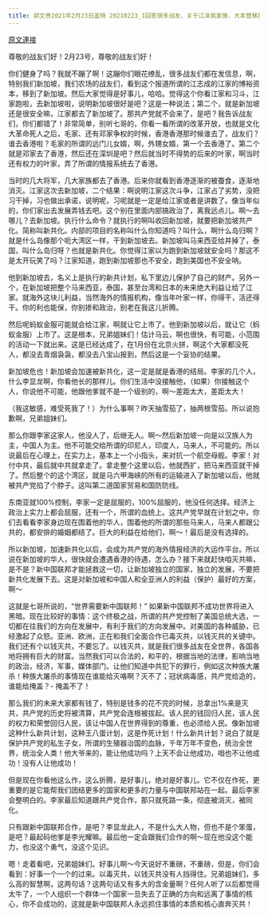 ```yaml
---
title: 郭文贵2021年2月23日盖特 20210223_1回答很多战友．关于江泽民家族．大本营移居新加坡的真正的用心……和对爆料革命的影响…
---
```


[原文連接](https://gnews.org/ThreadView/53480233)

尊敬的战友们好！2月23号，尊敬的战友们好！


你们健身了吗？我就不蹦了啊！这蹦你们眼花缭乱，很多战友们都在发信息，啊，特别我们新加坡，我们农场的战友们，看到这个报道所谓的江志成的江家的博裕资本，移到了新加坡。然后大家觉得是好事儿，哈哈。觉得这个你看江家和习斗，江家跑啦，去新加坡啦，说明新加坡很好是吧？这是一种说法；第二个，就是新加坡还是很安全嘛，江家都去了新加坡了。那共产党就不会来了，是吧？我告诉战友们，你们都错了！非常简单，别听七哥的，你看一看所谓的改革开放，也就是文化大革命死人之后，毛家、还有邓家争权的时候，香港香港那时候谁去了，战友们？谁去香港啦？毛家的所谓的远门儿女婿，啊，外甥女婿，第一个去香港了。第二个就是邓家去了香港，然后还在深圳是吧？然后就当时不得势的后来的叶家，啊当时还有权力的叶家，弄了所谓的情报系统去了香港。


当时的几大将军，几大家族都去了香港。后来你就看到香港逐渐的被蚕食，逐渐地消灭。江家这次去新加坡，二个结果：啊说明江家这次斗争，江家占了劣势，没把习干掉，习也做出承诺，说明呢，习呢就是一定是给江家或者是讲数了。像当年似的，你们家出去发展弄钱去吧。这个别在里面内部搞政治了，离我远点儿。啊～去哪儿？去新加坡。执行什么命令？就执行的啊叫收回新加坡，就要把新加坡共产化。简称叫新共化。内部的项目的名称叫什么你知道吗？叫什么，啊什么岛归啊？就是什么岛像那个呃大湾区一样，干到新加坡去。新加坡叫马来西亚给并掉了，泰国，叫什么岛归呀？也就是新共化。你觉得江家以为跑到新加坡就安全吗？那这不是太开玩笑了吗？江家知道，跑到新加坡那也不安全，跑到美国也不安全呐。


他到新加坡去，名义上是执行的新共计划，私下里边儿保护了自己的财产。另外一个，在新加坡把整个马来西亚，泰国，甚至台湾和日本的未来绝大利益让给了江家。就海外这块儿利益，当然海外的情报机构，像当年叶家一样，你得干，活还得干。你的利也能保，你别掺和政治，别老在我这儿折腾。


然后呢蚂蚁金服可能就会给江家，啊就让它上市了。他到新加坡以后，就让它（蚂蚁金服）上市了。这是根本，兄弟姐妹们！估计马云，啊也很快，有可能，小范围的活动一下就出来。这是已经达成了，在1月份在北京火拼，啊这个大家都没死人，都没去青烟袅袅，都没去八宝山报到，然后这是一个妥协的结果。


新加坡危也！新加坡会加速被新共化，这一定是就是香港的结局。李家的几个人，什么李显龙啊，你看他长的那样儿。你们生活中没接触他，（如果）你接触这个人，你说他不可能，他跟他爹就不是一个级别的，啊～差距太大，差距太大！


（我这敏感，难受死我了！）为什么事啊？昨天抽雪茄了，抽两根雪茄。所以说抱歉啊，兄弟姐妹们。


那么你跟李家这家人，他没人了，后继无人。啊～然后新加坡一向是以汉族人为主，中国人为主。他不可能交给所谓的印尼人，印度人，马来人，不可能的。所以说最后在心理上，在实力上，基本上一个小指头，来对抗一个航空母舰。李家！对付中共，最后就中共就拿走了。拿走整个这里以后，他就西扩，把马来西亚就干掉了。然后整个的这个湾区，就是马六甲海峡的所有的运输进入了新加坡以后，他就被共产党掐了个脖子。这叫第二道国家贸易和国防防线。


东南亚就100%控制，李家一定是屈服的，100%屈服的，他没任何选择。经济上政治上实力上都会屈服，还有一个，所谓的血统上。这共产党早就在计划之中。你们去看看李家身边现在围着他的华人，围着他的所谓的那些马来人，马来人都跟公共的，都安排的婚姻都结了。巨大的利益在给他们，啊～！最后是没有选择的。


所以新加坡，加速新共化以后，会成为共产党的海外情报经济的大运作平台。所以说在新加坡的华人，很快就会遭遇香港的待遇，怎么办？接下来就赶快咱灭共嘛，是不是？新中国联邦才能拯救这一切，让新加坡独立的国家，独立的发展，不要把新共化发展下去。这是对新加坡和中国人和全亚洲人的利益（保护）最好的方案，啊～


这就是七哥所说的，“世界需要新中国联邦！”  如果新中国联邦不成功世界将进入黑暗。现在比较好的事情：这个终极之战，所谓的共产党控制了美国总统大选，一切都在往我们的方向在发展中，有利于我们的方向发展中。对美国的各种威胁，已经激起了众怒。亚洲、欧洲，正在和我们全面合作已毒灭共，以钱灭共的关键中。我们还有个以钱灭共，不要忘了。以钱灭共，就是我们很多战友在全世界，各国各地将拥有巨大的财富。当然我们可以合法的，和平的，根据当地的法律，影响当地的政治，经济，军事，媒体部门。让他们知道中共犯下的罪行，例如这次种族大屠杀！种族大屠杀的事情现在谁能给灭咯啊？灭不了；冠状病毒感，共产党给造的，谁能给掩盖？- 掩盖不了！


那么我们的未来大家都有钱了，特别是钱多的花不完的时候，总拿出1%来是灭共，共产党的历史将被清算，共产党会连根被拔起。该人民的钱回归人民，该人民的权力和荣誉回归人民，该让中国人在世界得到的尊重，也必须给人民。像新加坡这种什么新共计划，这种王八蛋计划，这是作死计划！什么新共计划？说白了就是保护共产党的私生子女，所谓的生殖器治国的血脉，千年万年不变色，统治全世界，统治全人类！他大爷来的，能让他成功吗？上天不会让他成功，咱也不让他成功！没有人让他成功！


但是现在你看他这么作，这么折腾，是好事儿，绝对是好事儿。它不仅在作死，更重要的是它能帮我们团结更多的国家和更多的力量与中国联邦站在一起。最后李家会整明白的。李家最后知道跟共产党合作，那只就死路一条，彻底被消灭，被同化。


只有跟新中国联邦合作，是吧？李显龙此人，不是什么大人物，但也不是个笨蛋，是吧？最起码他爹是李光耀嘛。最后他一定会跟我们合作的啊～现在他没这个能力，也没这个勇气，没这个见识。


嗯！走着看吧，兄弟姐妹们。好事儿啊～今天说好不重磅，不重磅，但是，你们会看到：好事一个一个的过来。以毒灭共，以钱灭共没有人挡得住。兄弟姐妹们，多么高的智慧啊，这两句话？这两句话又有多大的含金量啊？任何人听了以后都觉得太牛了，一个人组织一个群体一个国家一旦失去了正确的方向和远离了事情的核心，你不会成功的，这就是新中国联邦人永远抓住事情的本质和核心直奔灭共！
